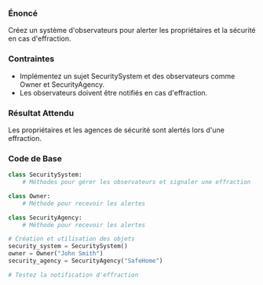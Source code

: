 ### Énoncé

Créez un système d'observateurs pour alerter les propriétaires et la sécurité en cas d'effraction.

### Contraintes

- Implémentez un sujet SecuritySystem et des observateurs comme Owner et SecurityAgency.
- Les observateurs doivent être notifiés en cas d'effraction.

### Résultat Attendu

Les propriétaires et les agences de sécurité sont alertés lors d'une effraction.

### Code de Base

```python
class SecuritySystem:
    # Méthodes pour gérer les observateurs et signaler une effraction

class Owner:
    # Méthode pour recevoir les alertes

class SecurityAgency:
    # Méthode pour recevoir les alertes

# Création et utilisation des objets
security_system = SecuritySystem()
owner = Owner("John Smith")
security_agency = SecurityAgency("SafeHome")

# Testez la notification d'effraction
```